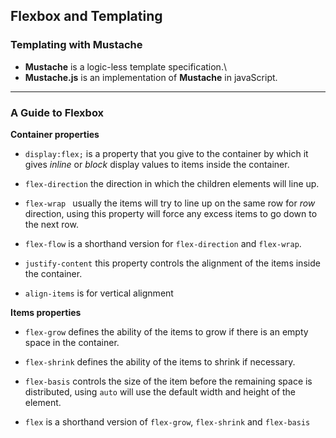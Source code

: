 ## Flexbox and Templating

### Templating with Mustache

* **Mustache** is a logic-less template specification.\
* **Mustache.js** is an implementation of **Mustache** in javaScript.

***

### A Guide to Flexbox

**Container properties**

* `display:flex;` is a property that you give to the container by which it gives *inline* or *block* display values to items inside the container.

* `flex-direction` the direction in which the children elements will line up.

* `flex-wrap ` usually the items will try to line up on the same row for *row* direction, using this property will force any excess items to go down to the next row.

* `flex-flow` is a shorthand version for `flex-direction` and `flex-wrap`.

* `justify-content` this property controls the alignment of the items inside the container.

* `align-items` is for vertical alignment 


**Items properties**

* `flex-grow` defines the ability of the items to grow if there is an empty space in the container.

* `flex-shrink` defines the ability of the items to shrink if necessary.

* `flex-basis` controls the size of the item before the remaining space is distributed, using `auto` will use the default width and height of the element.

* `flex` is a shorthand version of `flex-grow`, `flex-shrink` and `flex-basis`
